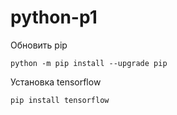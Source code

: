 # python-p1

Обновить pip

    python -m pip install --upgrade pip
    
Установка tensorflow
    
    pip install tensorflow